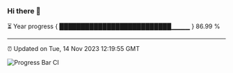 ### Hi there 👋

⏳ Year progress { ██████████████████████████▁▁▁▁ } 86.99 %

---

⏰ Updated on Tue, 14 Nov 2023 12:19:55 GMT

![Progress Bar CI](https://github.com/liununu/liununu/workflows/Progress%20Bar%20CI/badge.svg)
